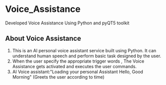 # Voice_Assistance
Developed Voice Assistance Using Python and pyQT5 toolkit
## About Voice Assistance
1) This is an AI personal voice assistant service built using Python. It can understand human speech and perform basic task designed by the user.
2) When the user specify the appropriate trigger words , The Voice Assistance gets activated and executes the user commands.
3) AI Voice assistant:"Loading your personal Assistant Hello, Good Morning" (Greets the user according to time)
